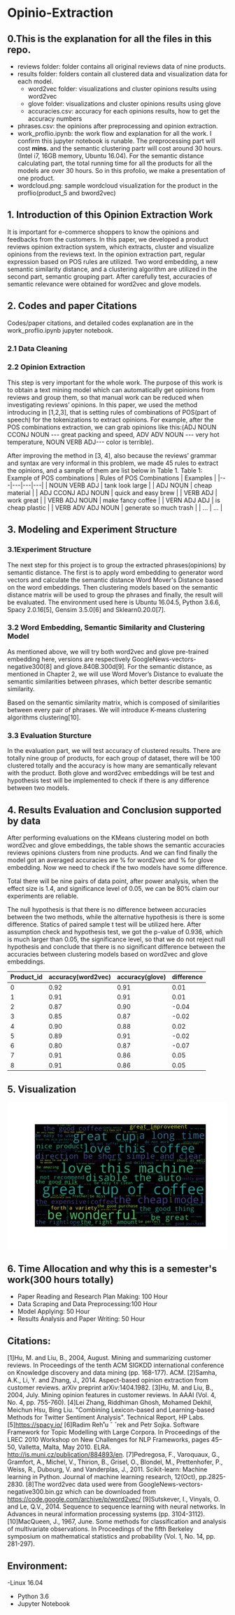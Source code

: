 # Opinio-Extraction

## 0.This is the explanation for all the files in this repo.

- reviews folder: folder contains all original reviews data of nine products.
- results folder: folders contain all clustered data and visualization data for each model.
  - word2vec folder: visualizations and cluster opinions results using word2vec
  - glove folder: visualizations and cluster opinions results using glove
  - accuracies.csv: accuracy for each opinions results, how to get the accuracy numbers
- phrases.csv: the opinions after preprocessing and opinion extraction.
- work_proflio.ipynb: the work flow and explanation for all the work. I confirm this jupyter notebook is runable. The preprocessing part will cost **mins.** and the semantic clustering partr will cost around 30 hours.(Intel i7, 16GB memory, Ubuntu 16.04). For the semantic distance calculating part, the total running time for all the products for all the models are over 30 hours. So in this profolio, we make a presentation of one product.
- wordcloud.png: sample wordcloud visualization for the product in the proflio(product_5 and bword2vec)

## 1. Introduction of this Opinion Extraction Work
It is important for e-commerce shoppers to know the opinions and feedbacks from the customers. In this paper, we developed a product reviews opinion extraction system, which extracts, cluster and visualize opinions from the reviews text.  In the opinion extraction part, regular expression based on POS rules are utilized. Two word embedding, a new semantic similarity distance, and a clustering algorithm are utilized in the second part, semantic grouping part. After carefully test,  accuracies of semantic relevance were obtained for word2vec and glove models. 

## 2. Codes and paper Citations 
Codes/paper citations, and detailed codes explanation are in the work_proflio.ipynb jupyter notebook.
### 2.1 Data Cleaning
### 2.2 Opinion Extraction
This step is very important for the whole work. The purpose of this work is to obtain a text mining model which can automatically get opinions from reviews and group them, so that manual work can be reduced when investigating reviews’ opinions. In this paper, we used the method introducing in [1,2,3], that is setting rules of combinations of POS(part of speech) for the tokenizations to extract opinions.  For example, after the POS combinations extraction, we can grab opinions like this:(ADJ NOUN CCONJ NOUN --- great packing and speed, ADV ADV NOUN --- very hot temperature, NOUN VERB ADJ--- color is terrible). 

After improving the method in [3, 4], also because the reviews’ grammar and syntax are very informal in this problem, we made 45 rules to extract the opinions, and a sample of them are list below in Table 1. 
Table 1: Example of POS combinations
| Rules of POS Combinations |  Examples |
|---|---|---|---|
| NOUN VERB ADJ | tank look large |
| ADJ NOUN | cheap material |
| ADJ CCONJ ADJ NOUN | quick and easy brew |
| VERB ADJ | work great |
| VERB ADJ NOUN | make fancy coffee |
| VERN ADJ ADJ | is cheap plastic |
| VERB ADV ADJ NOUN | generate so much trash |
| ... | ... |


## 3. Modeling and Experiment Structure
### 3.1Experiment Structure
The next step for this project is to group the extracted phrases(opinions) by semantic distance. 
The first is to apply word embedding to generator word vectors and calculate the semantic distance Word Mover's Distance based on the word embeddings. Then clustering models based on the semantic distance matrix will be used to group the phrases and finally, the result will be evaluated. The environment used here is Ubuntu 16.04.5, Python 3.6.6, Spacy 2.0.16[5], Gensim 3.5.0[6] and Sklearn0.20.0[7].
### 3.2 Word Embedding, Semantic Similarity and Clustering Model
As mentioned above, we will try both word2vec and glove pre-trained embedding here, versions are respectively GoogleNews-vectors-negative300[8] and glove.840B.300d[9]. For the semantic distance, as mentioned in Chapter 2, we will use Word Mover’s Distance to evaluate the semantic similarities between phrases, which better describe semantic similarity.

Based on the semantic similarity matrix, which is composed of similarities between every pair of phrases. We will introduce K-means clustering algorithms clustering[10].
### 3.3 Evaluation Sturcture
In the evaluation part, we will test accuracy of clustered results. There are totally nine group of products, for each group of dataset, there will be 100 clustered totally and the accuracy is how many are semantically relevant with the product. Both glove and word2vec embeddings will be test and hypothesis test will be implemented to check if there is any difference between two models. 


## 4. Results Evaluation and Conclusion supported by data
After performing evaluations on the KMeans clustering model on both word2vec and glove embeddings, the table shows the semantic accuracies reviews opinions clusters from nine products. And we can find finally the model got an averaged accuracies are % for word2vec and % for glove embedding. Now we  need to check if the two models have some difference. 

Total there will be nine pairs of data point, after power analysis, when the effect size is 1.4, and significance level of 0.05, we can be 80% claim our experiments are reliable. 

The null hypothesis is that there is no difference between accuracies between the two methods, while the alternative hypothesis is there is some difference. Statics of paired sample t test will be utilized here. After assumption check and hypothesis test, we got the p-value of 0.936, which is much larger than 0.05, the significance level, so that we do not reject null hypothesis and conclude that there is no significant difference between the accuracies between clustering models based on word2vec and glove embeddings.

|  Product_id |  accuracy(word2vec) |  accuracy(glove) | difference  | 
|---|---|---|---|
| 0 | 0.92 | 0.91 | 0.01 |
| 1 | 0.91 | 0.91 | 0.01 |
| 2 | 0.87 | 0.90 | -0.04 |
| 3 | 0.85 | 0.87 | -0.02 |
| 4 | 0.90 | 0.88 | 0.02 |
| 5 | 0.89 | 0.91 | -0.02 |
| 6 | 0.80 | 0.87 | -0.07 |
| 7 | 0.91 | 0.86 | 0.05 |
| 8 | 0.91 | 0.86 | 0.05 |

## 5. Visualization
![](https://github.com/jinwangjoshua/Opinio-Extraction/blob/master/results/word2vec/product_5_wordcloud.png)

## 6. Time Allocation and why this is a semester's work(300 hours totally)
- Paper Reading and Research Plan Making: 100 Hour
- Data Scraping and Data Preprocessing:100 Hour
- Model Applying: 50 Hour
- Results Analysis and Paper Writing: 50 Hour


## Citations:
[1]Hu, M. and Liu, B., 2004, August. Mining and summarizing customer reviews. In Proceedings of the tenth ACM SIGKDD international conference on Knowledge discovery and data mining (pp. 168-177). ACM.
[2]Samha, A.K., Li, Y. and Zhang, J., 2014. Aspect-based opinion extraction from customer reviews. arXiv preprint arXiv:1404.1982.
[3]Hu, M. and Liu, B., 2004, July. Mining opinion features in customer reviews. In AAAI (Vol. 4, No. 4, pp. 755-760).
[4]Lei Zhang, Riddhiman Ghosh, Mohamed Dekhil, Meichun Hsu, Bing Liu. "Combining Lexicon-based and Learning-based Methods for Twitter Sentiment Analysis".  Technical Report, HP Labs.
[5]https://spacy.io/
[6]Radim Reh˚u ˇ ˇrek and Petr Sojka. Software Framework for Topic Modelling with Large Corpora. In
Proceedings of the LREC 2010 Workshop on New Challenges for NLP Frameworks, pages 45–50, Valletta, Malta, May 2010. ELRA. http://is.muni.cz/publication/884893/en.
[7]Pedregosa, F., Varoquaux, G., Gramfort, A., Michel, V., Thirion, B., Grisel, O., Blondel, M., Prettenhofer, P., Weiss, R., Dubourg, V. and Vanderplas, J., 2011. Scikit-learn: Machine learning in Python. Journal of machine learning research, 12(Oct), pp.2825-2830.
[8]The word2vec data used were from GoogleNews-vectors-negative300.bin.gz which can be downloaded from https://code.google.com/archive/p/word2vec/
[9]Sutskever, I., Vinyals, O. and Le, Q.V., 2014. Sequence to sequence learning with neural networks. In Advances in neural information processing systems (pp. 3104-3112).
[10]MacQueen, J., 1967, June. Some methods for classification and analysis of multivariate observations. In Proceedings of the fifth Berkeley symposium on mathematical statistics and probability (Vol. 1, No. 14, pp. 281-297).

## Environment:
 -Linux 16.04
- Python 3.6
- Jupyter Notebook


